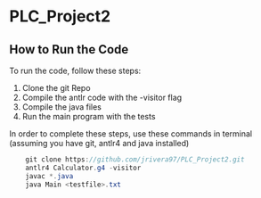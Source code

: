 # PLC_Project2

## How to Run the Code
To run the code, follow these steps:
1. Clone the git Repo
2. Compile the antlr code with the -visitor flag
3. Compile the java files
4. Run the main program with the tests

In order to complete these steps, use these commands in terminal (assuming you have git, antlr4 and java installed)

```java
	git clone https://github.com/jrivera97/PLC_Project2.git
	antlr4 Calculator.g4 -visitor
	javac *.java
	java Main <testfile>.txt
```
